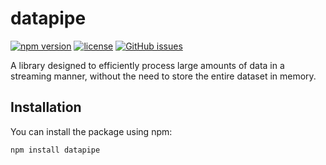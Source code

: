 # datapipe

[![npm version](https://img.shields.io/npm/v/@ashyshko/datapipe.svg)](https://www.npmjs.com/package/datapipe)
[![license](https://img.shields.io/npm/l/@ashyshko/datapipe.svg)](https://github.com/ashyshko/datapipe/blob/master/LICENSE.txt)
[![GitHub issues](https://img.shields.io/github/issues/ashyshko/datapipe)](https://github.com/ashyshko/datapipe/issues)

A library designed to efficiently process large amounts of data in a streaming manner, without the need to store the entire dataset in memory.

## Installation

You can install the package using npm:

```bash
npm install datapipe
```
